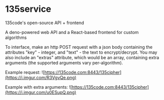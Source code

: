 # 135service
135code's open-source API + frontend

A deno-powered web API and a React-based frontend for custom algorithms

To interface, make an http POST request with a json body containing the attributes "key" - integer, and "text" - the text to encrypt/decrypt. You may also include an "extras" attribute, which would be an array, containing extra arguments (the supported arguments vary per-algorithm).

Example request:
![https://135code.com:8443/135cipher](https://i.imgur.com/R3VgvQe.png)

Example with extra arguments:
![https://135code.com:8443/135cipher](https://i.imgur.com/u0ESupQ.png)
